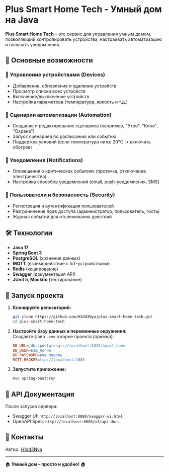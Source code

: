 # Plus Smart Home Tech - Умный дом на Java  

**Plus Smart Home Tech** – это сервис для управления умным домом, позволяющий контролировать устройства, настраивать автоматизацию и получать уведомления.  

## 📌 Основные возможности  

### 🔹 Управление устройствами (Devices)  
- Добавление, обновление и удаление устройств  
- Просмотр списка всех устройств  
- Включение/выключение устройств  
- Настройка параметров (температура, яркость и т.д.)  

### 🔹 Сценарии автоматизации (Automation)  
- Создание и редактирование сценариев (например, "Утро", "Кино", "Охрана")  
- Запуск сценариев по расписанию или событию  
- Поддержка условий (если температура ниже 20°C → включить обогрев)  

### 🔹 Уведомления (Notifications)  
- Оповещения о критических событиях (протечка, отключение электричества)  
- Настройка способов уведомлений (email, push-уведомления, SMS)  

### 🔹 Пользователи и безопасность (Security)  
- Регистрация и аутентификация пользователей  
- Разграничение прав доступа (администратор, пользователь, гость)  
- Журнал событий для отслеживания действий  

## 🛠 Технологии  
- **Java 17**  
- **Spring Boot 3**  
- **PostgreSQL** (хранение данных)  
- **MQTT** (взаимодействие с IoT-устройствами)  
- **Redis** (кеширование)  
- **Swagger** (документация API)  
- **JUnit 5, Mockito** (тестирование)  

## 🚀 Запуск проекта  

1. **Клонируйте репозиторий:**  
   ```bash  
   git clone https://github.com/H1dd3Nya/plus-smart-home-tech.git  
   cd plus-smart-home-tech  
   ```  

2. **Настройте базу данных и переменные окружения:**  
   Создайте файл `.env` в корне проекта (пример):  
   ```ini  
   DB_URL=jdbc:postgresql://localhost:5432/smart_home  
   DB_USER=ваш_логин  
   DB_PASSWORD=ваш_пароль  
   MQTT_BROKER=tcp://localhost:1883  
   ```  

3. **Запустите приложение:**  
   ```bash  
   mvn spring-boot:run  
   ```  

## 📄 API Документация  
После запуска сервера:  
- Swagger UI: `http://localhost:8080/swagger-ui.html`  
- OpenAPI Spec: `http://localhost:8080/v3/api-docs`  

## 📧 Контакты  
Автор: [H1dd3Nya](https://github.com/H1dd3Nya)  

---  
🏠 **Умный дом – просто и удобно!** 🏠
